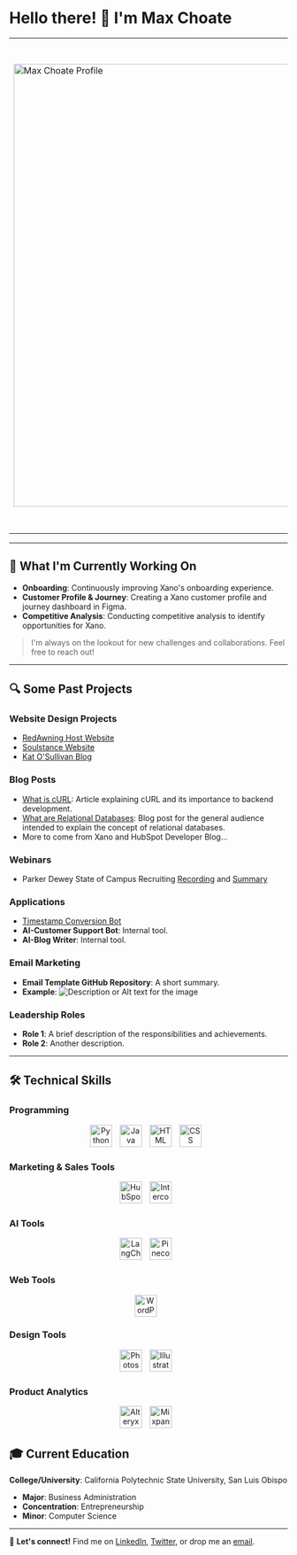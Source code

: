 # Hello there! 👋 I'm Max Choate

<table>
<tr>
<td> <img src="Max Choate Profile.png" alt="Max Choate Profile" width="800"/> </td>
<td>

Growing up in a family of entrepreneurs, the entrepreneurial mindset is ingrained in me. My fascination with technology has been a constant, and over the years, I've channeled this passion into various projects and roles spanning website design, product management, and beyond.

Through these experiences, I've recognized that I am a builder. I am deeply passionate about working across disciplines to plan, develop, and enhance customer-centric technology products and services.

</td>
</tr>
</table>


---

## 🌱 What I'm Currently Working On

- **Onboarding**: Continuously improving Xano's onboarding experience.
- **Customer Profile & Journey**: Creating a Xano customer profile and journey dashboard in Figma.
- **Competitive Analysis**: Conducting competitive analysis to identify opportunities for Xano.

> I'm always on the lookout for new challenges and collaborations. Feel free to reach out!

---

## 🔍 Some Past Projects

### Website Design Projects

- [RedAwning Host Website](https://host.redawning.com/)
- [Soulstance Website](https://www.soulstance.com/)
- [Kat O'Sullivan Blog](https://katosullivan.com/blog-homepage/)

### Blog Posts

- [What is cURL](https://www.xano.com/blog/what-is-curl/): Article explaining cURL and its importance to backend development.
- [What are Relational Databases](https://www.xano.com/blog/what-are-relational-databases/): Blog post for the general audience intended to explain the concept of relational databases.
- More to come from Xano and HubSpot Developer Blog...

### Webinars

- Parker Dewey State of Campus Recruiting [Recording](https://www.youtube.com/watch?v=BWZ0bKVW0OE/) and [Summary](https://info.parkerdewey.com/campus-recruiting-call-what-students-want/)

### Applications

- [Timestamp Conversion Bot](https://www.test.com/)
- **AI-Customer Support Bot**: Internal tool.
- **AI-Blog Writer**: Internal tool.

### Email Marketing

- **Email Template GitHub Repository**: A short summary.
- **Example**: 
  ![Description or Alt text for the image](URL_FOR_SCREENSHOT_IMAGE)


### Leadership Roles

- **Role 1**: A brief description of the responsibilities and achievements.
- **Role 2**: Another description.

---

## 🛠 Technical Skills

### Programming

<div align="center">
    <img src="URL_FOR_PYTHON_LOGO" alt="Python" width="40" height="40" style="margin-right:10px;"/> 
    <img src="URL_FOR_JAVA_LOGO" alt="Java" width="40" height="40" style="margin-right:10px;"/>
    <img src="URL_FOR_HTML_LOGO" alt="HTML" width="40" height="40" style="margin-right:10px;"/>
    <img src="URL_FOR_CSS_LOGO" alt="CSS" width="40" height="40" style="margin-right:10px;"/>
    <!-- More logos for other Programming tools -->
</div>

### Marketing & Sales Tools

<div align="center">
    <img src="URL_FOR_HUBSPOT_LOGO" alt="HubSpot" width="40" height="40" style="margin-right:10px;"/>
    <img src="URL_FOR_INTERCOM_LOGO" alt="Intercom" width="40" height="40" style="margin-right:10px;"/>
    <!-- More logos for other Marketing & Sales tools -->
</div>

### AI Tools

<div align="center">
    <img src="URL_FOR_LANGCHAIN_LOGO" alt="LangChain" width="40" height="40" style="margin-right:10px;"/>
    <img src="URL_FOR_PINECONE_LOGO" alt="Pinecone" width="40" height="40" style="margin-right:10px;"/>
    <!-- More logos for other AI tools -->
</div>

### Web Tools

<div align="center">
    <img src="URL_FOR_WORDPRESS_LOGO" alt="WordPress" width="40" height="40" style="margin-right:10px;"/>
    <!-- More logos for other Web tools -->
</div>

### Design Tools

<div align="center">
    <img src="URL_FOR_PHOTOSHOP_LOGO" alt="Photoshop" width="40" height="40" style="margin-right:10px;"/>
    <img src="URL_FOR_ILLUSTRATOR_LOGO" alt="Illustrator" width="40" height="40" style="margin-right:10px;"/>
    <!-- More logos for other Design tools -->
</div>

### Product Analytics

<div align="center">
    <img src="URL_FOR_ALTERYX_LOGO" alt="Alteryx" width="40" height="40" style="margin-right:10px;"/>
    <img src="URL_FOR_MIXPANEL_LOGO" alt="Mixpanel" width="40" height="40" style="margin-right:10px;"/>
    <!-- More logos for other Product Analytics tools -->
</div>



## 🎓 Current Education

**College/University**: California Polytechnic State University, San Luis Obispo

- **Major**: Business Administration
- **Concentration**: Entrepreneurship
- **Minor**: Computer Science

---

🔗 **Let's connect!** Find me on [LinkedIn](#), [Twitter](#), or drop me an [email](mailto:youremail@example.com).

